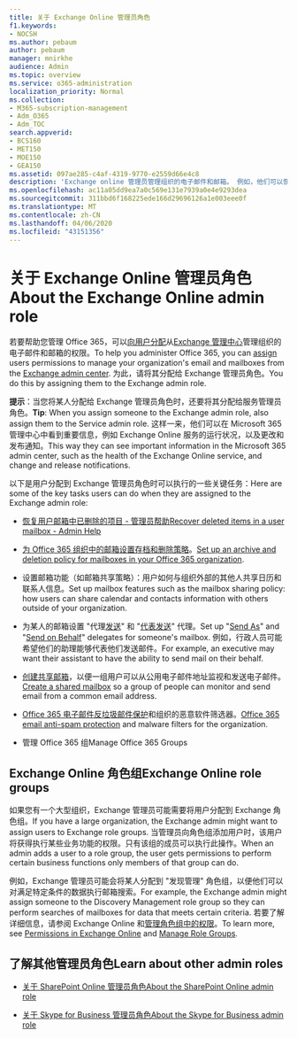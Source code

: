 ```yaml
---
title: 关于 Exchange Online 管理员角色
f1.keywords:
- NOCSH
ms.author: pebaum
author: pebaum
manager: mnirkhe
audience: Admin
ms.topic: overview
ms.service: o365-administration
localization_priority: Normal
ms.collection:
- M365-subscription-management
- Adm_O365
- Adm_TOC
search.appverid:
- BCS160
- MET150
- MOE150
- GEA150
ms.assetid: 097ae285-c4af-4319-9770-e2559d66e4c8
description: 'Exchange online 管理员管理组织的电子邮件和邮箱。 例如，他们可以恢复用户邮箱中的已删除邮件。 '
ms.openlocfilehash: ac11a05dd9ea7a0c569e131e7939a0e4e9293dea
ms.sourcegitcommit: 311bbd6f168225ede166d29696126a1e003eee0f
ms.translationtype: MT
ms.contentlocale: zh-CN
ms.lasthandoff: 04/06/2020
ms.locfileid: "43151356"
---
```

# <a name="about-the-exchange-online-admin-role"></a><span data-ttu-id="02c82-104">关于 Exchange Online 管理员角色</span><span class="sxs-lookup"><span data-stu-id="02c82-104">About the Exchange Online admin role</span></span>

<span data-ttu-id="02c82-105">若要帮助您管理 Office 365，可以[向用户分配](assign-admin-roles.md)从[Exchange 管理中心](https://go.microsoft.com/fwlink/p/?LinkID=271807)管理组织的电子邮件和邮箱的权限。</span><span class="sxs-lookup"><span data-stu-id="02c82-105">To help you administer Office 365, you can [assign](assign-admin-roles.md) users permissions to manage your organization's email and mailboxes from the [Exchange admin center](https://go.microsoft.com/fwlink/p/?LinkID=271807).</span></span> <span data-ttu-id="02c82-106">为此，请将其分配给 Exchange 管理员角色。</span><span class="sxs-lookup"><span data-stu-id="02c82-106">You do this by assigning them to the Exchange admin role.</span></span> 
  
 <span data-ttu-id="02c82-107">**提示**：当您将某人分配给 Exchange 管理员角色时，还要将其分配给服务管理员角色。</span><span class="sxs-lookup"><span data-stu-id="02c82-107">**Tip**: When you assign someone to the Exchange admin role, also assign them to the Service admin role.</span></span> <span data-ttu-id="02c82-108">这样一来，他们可以在 Microsoft 365 管理中心中看到重要信息，例如 Exchange Online 服务的运行状况，以及更改和发布通知。</span><span class="sxs-lookup"><span data-stu-id="02c82-108">This way they can see important information in the Microsoft 365 admin center, such as the health of the Exchange Online service, and change and release notifications.</span></span> 
  
<span data-ttu-id="02c82-109">以下是用户分配到 Exchange 管理员角色时可以执行的一些关键任务：</span><span class="sxs-lookup"><span data-stu-id="02c82-109">Here are some of the key tasks users can do when they are assigned to the Exchange admin role:</span></span> 
  
- [<span data-ttu-id="02c82-110">恢复用户邮箱中已删除的项目 - 管理员帮助</span><span class="sxs-lookup"><span data-stu-id="02c82-110">Recover deleted items in a user mailbox - Admin Help</span></span>](https://docs.microsoft.com/office365/enterprise/recover-deleted-items-in-a-mailbox)
    
- <span data-ttu-id="02c82-111">[为 Office 365 组织中的邮箱设置存档和删除策略](https://docs.microsoft.com/office365/securitycompliance/set-up-an-archive-and-deletion-policy-for-mailboxes)。</span><span class="sxs-lookup"><span data-stu-id="02c82-111">[Set up an archive and deletion policy for mailboxes in your Office 365 organization](https://docs.microsoft.com/office365/securitycompliance/set-up-an-archive-and-deletion-policy-for-mailboxes).</span></span>
    
- <span data-ttu-id="02c82-112">设置邮箱功能（如邮箱共享策略）：用户如何与组织外部的其他人共享日历和联系人信息。</span><span class="sxs-lookup"><span data-stu-id="02c82-112">Set up mailbox features such as the mailbox sharing policy: how users can share calendar and contacts information with others outside of your organization.</span></span> 
    
- <span data-ttu-id="02c82-113">为某人的邮箱设置 "代理[发送](https://docs.microsoft.com/microsoft-365/admin/add-users/give-mailbox-permissions-to-another-user)" 和 "[代表发送](https://docs.microsoft.com/microsoft-365/admin/add-users/give-mailbox-permissions-to-another-user)" 代理。</span><span class="sxs-lookup"><span data-stu-id="02c82-113">Set up "[Send As](https://docs.microsoft.com/microsoft-365/admin/add-users/give-mailbox-permissions-to-another-user)" and "[Send on Behalf](https://docs.microsoft.com/microsoft-365/admin/add-users/give-mailbox-permissions-to-another-user)" delegates for someone's mailbox.</span></span> <span data-ttu-id="02c82-114">例如，行政人员可能希望他们的助理能够代表他们发送邮件。</span><span class="sxs-lookup"><span data-stu-id="02c82-114">For example, an executive may want their assistant to have the ability to send mail on their behalf.</span></span> 
    
- <span data-ttu-id="02c82-115">[创建共享邮箱](../email/create-a-shared-mailbox.md)，以便一组用户可以从公用电子邮件地址监视和发送电子邮件。</span><span class="sxs-lookup"><span data-stu-id="02c82-115">[Create a shared mailbox](../email/create-a-shared-mailbox.md) so a group of people can monitor and send email from a common email address.</span></span> 
    
- <span data-ttu-id="02c82-116">[Office 365 电子邮件反垃圾邮件保护](https://docs.microsoft.com/office365/securitycompliance/anti-spam-protection)和组织的恶意软件筛选器。</span><span class="sxs-lookup"><span data-stu-id="02c82-116">[Office 365 email anti-spam protection](https://docs.microsoft.com/office365/securitycompliance/anti-spam-protection) and malware filters for the organization.</span></span> 
    
- <span data-ttu-id="02c82-117">管理 Office 365 组</span><span class="sxs-lookup"><span data-stu-id="02c82-117">Manage Office 365 Groups</span></span>
    
## <a name="exchange-online-role-groups"></a><span data-ttu-id="02c82-118">Exchange Online 角色组</span><span class="sxs-lookup"><span data-stu-id="02c82-118">Exchange Online role groups</span></span>

<span data-ttu-id="02c82-119">如果您有一个大型组织，Exchange 管理员可能需要将用户分配到 Exchange 角色组。</span><span class="sxs-lookup"><span data-stu-id="02c82-119">If you have a large organization, the Exchange admin might want to assign users to Exchange role groups.</span></span> <span data-ttu-id="02c82-120">当管理员向角色组添加用户时，该用户将获得执行某些业务功能的权限。只有该组的成员可以执行此操作。</span><span class="sxs-lookup"><span data-stu-id="02c82-120">When an admin adds a user to a role group, the user gets permissions to perform certain business functions only members of that group can do.</span></span>
  
 <span data-ttu-id="02c82-121">例如，Exchange 管理员可能会将某人分配到 "发现管理" 角色组，以便他们可以对满足特定条件的数据执行邮箱搜索。</span><span class="sxs-lookup"><span data-stu-id="02c82-121">For example, the Exchange admin might assign someone to the Discovery Management role group so they can perform searches of mailboxes for data that meets certain criteria.</span></span> <span data-ttu-id="02c82-122">若要了解详细信息，请参阅 Exchange Online 和[管理角色组](https://docs.microsoft.com/exchange/manage-role-groups-exchange-2013-help)[中的权限](https://docs.microsoft.com/exchange/permissions-exo/permissions-exo)。</span><span class="sxs-lookup"><span data-stu-id="02c82-122">To learn more, see [Permissions in Exchange Online](https://docs.microsoft.com/exchange/permissions-exo/permissions-exo) and [Manage Role Groups](https://docs.microsoft.com/exchange/manage-role-groups-exchange-2013-help).</span></span>
  
## <a name="learn-about-other-admin-roles"></a><span data-ttu-id="02c82-123">了解其他管理员角色</span><span class="sxs-lookup"><span data-stu-id="02c82-123">Learn about other admin roles</span></span>
    
- [<span data-ttu-id="02c82-124">关于 SharePoint Online 管理员角色</span><span class="sxs-lookup"><span data-stu-id="02c82-124">About the SharePoint Online admin role</span></span>](https://docs.microsoft.com/sharepoint/sharepoint-admin-role)
    
- [<span data-ttu-id="02c82-125">关于 Skype for Business 管理员角色</span><span class="sxs-lookup"><span data-stu-id="02c82-125">About the Skype for Business admin role</span></span>](https://docs.microsoft.com/skypeforbusiness/skype-for-business-online)
    
